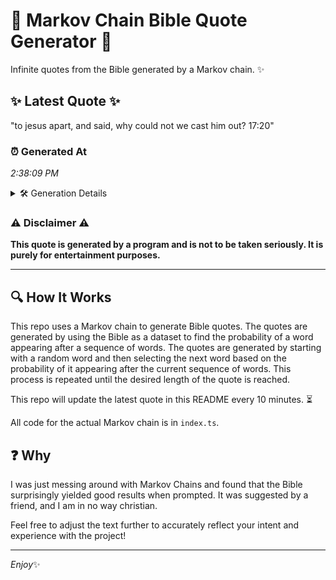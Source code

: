 # 📖 Markov Chain Bible Quote Generator 📖

Infinite quotes from the Bible generated by a Markov chain. ✨

## ✨ Latest Quote ✨
"to jesus apart, and said, why could not we cast him out? 17:20"

### ⏰ Generated At
*2:38:09 PM*

<details>
    <summary>🛠️ Generation Details</summary>
    <p>
        <strong>🌱 Seed:</strong> to<br>
        <strong>🔄 Iterations:</strong> 12<br>
        <strong>📜 Context History:</strong><br>[ to ]: jesus<br>[ to, jesus ]: apart,<br>[ to, jesus, apart, ]: and<br>[ to, jesus, apart,, and ]: said,<br>[ to, jesus, apart,, and, said, ]: why<br>[ to, jesus, apart,, and, said,, why ]: could<br>[ jesus, apart,, and, said,, why, could ]: not<br>[ apart,, and, said,, why, could, not ]: we<br>[ and, said,, why, could, not, we ]: cast<br>[ said,, why, could, not, we, cast ]: him<br>[ why, could, not, we, cast, him ]: out?<br>[ could, not, we, cast, him, out? ]: 17:20<br>
    </p>
</details>

### ⚠️ Disclaimer ⚠️
**This quote is generated by a program and is not to be taken seriously. It is purely for entertainment purposes.**

---

## 🔍 How It Works

This repo uses a Markov chain to generate Bible quotes. The quotes are generated by using the Bible as a dataset to find the probability of a word appearing after a sequence of words. The quotes are generated by starting with a random word and then selecting the next word based on the probability of it appearing after the current sequence of words. This process is repeated until the desired length of the quote is reached.

This repo will update the latest quote in this README every 10 minutes. ⏳

All code for the actual Markov chain is in `index.ts`.

## ❓ Why

I was just messing around with Markov Chains and found that the Bible surprisingly yielded good results when prompted. 
It was suggested by a friend, and I am in no way christian.

Feel free to adjust the text further to accurately reflect your intent and experience with the project!

---

*Enjoy*✨
